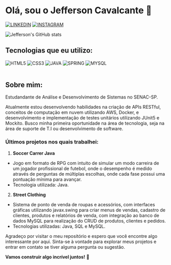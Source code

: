# Olá, sou o Jefferson Cavalcante 👋

[![LINKEDIN](https://img.shields.io/badge/LinkedIn-0077B5?style=for-the-badge&logo=linkedin&logoColor=white)](https://www.linkedin.com/in/jeffersoncavalcante8/)
[![INSTAGRAM](https://img.shields.io/badge/Instagram-E4405F?style=for-the-badge&logo=instagram&logoColor=white)](https://www.instagram.com/jeffcavalcant_)

![Jefferson's GitHub stats](https://github-readme-stats.vercel.app/api?username=jcavalcantee&show_icons=true&theme=dracula)

## Tecnologias que eu utilizo:

<div style="display: inline_block">
   <img align="center" alt="HTML5" src="https://img.shields.io/badge/HTML5-E34F26?style=for-the-badge&logo=html5&logoColor=white" />
   <img align="center" alt="CSS3" src="https://img.shields.io/badge/CSS3-1572B6?style=for-the-badge&logo=css3&logoColor=white" />
   <img align="center" alt="JAVA" src="https://img.shields.io/badge/Java-ED8B00?style=for-the-badge&logo=openjdk&logoColor=white" />
   <img align="center" alt="SPRING" src="https://img.shields.io/badge/Spring-6DB33F?style=for-the-badge&logo=spring&logoColor=white" />
   <img align="center" alt="MYSQL" src="https://img.shields.io/badge/MySQL-00000F?style=for-the-badge&logo=mysql&logoColor=white" />
</div><br/>

## Sobre mim:
 Estudandante de Análise e Desenvolvimento de Sistemas no SENAC-SP.    
 
 Atualmente estou desenvolvendo habilidades na criação de APIs RESTful, conceitos de computação em nuvem utilizando AWS, Docker, e desenvolvimento e implementação de testes unitários utilizando JUnit5 e Mockito. Busco minha primeira oportunidade na área de tecnologia, seja na área de suporte de T.I ou desenvolvimento de software.

 ### Últimos projetos nos quais trabalhei:

 1. **Soccer Carrer Java**
   - Jogo em formato de RPG com intuito de simular um modo carreira de um jogador profissional de futebol, onde o desempenho
   é medido através de perguntas de múltiplas escolhas, onde cada fase possui uma pontuação mínima para avançar.
   - Tecnologia utilizada: Java.

 2. **Street Clothing**
   - Sistema de ponto de venda de roupas e acessórios, com interfaces gráficas utilizando javax.swing para criar menus de vendas, cadastro de clientes,
   produtos e relatórios de venda, com integração ao banco de dados MySQL para realização do CRUD de produtos, clientes e pedidos.
   - Tecnologias utilizadas: Java, SQL e MySQL.

   Agradeço por visitar o meu repositório e espero que você encontre algo interessante por aqui. Sinta-se à vontade para explorar meus projetos e entrar em contato se tiver alguma pergunta ou sugestão.

**Vamos construir algo incrível juntos!** 🚀

